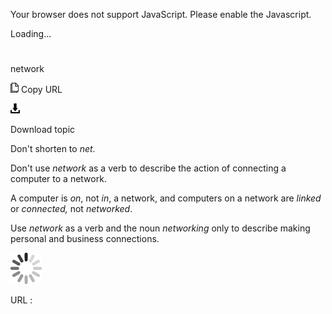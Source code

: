 Your browser does not support JavaScript. Please enable the Javascript.

Loading...

# 

network

![Copy URL](network_files/Copy.png)
Copy URL

![Download](network_files/Download.png)

Download topic

Don't shorten to *net*. 

Don't use *network* as a verb to describe the action of connecting a computer to a network.

A computer is *on*, not *in*, a network, and computers on a network are *linked* or *connected,* not *networked*.

Use *network* as a verb and the noun *networking* only to describe making personal and business connections.

![In progress](network_files/activity-large.gif)

URL :
